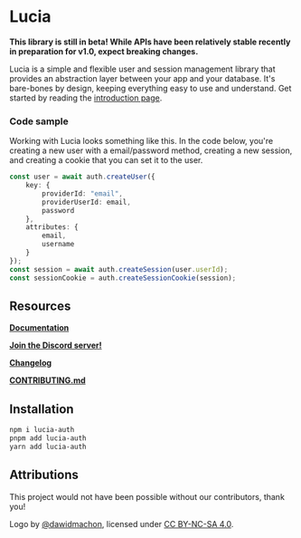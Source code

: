 # Lucia

**This library is still in beta! While APIs have been relatively stable recently in preparation for v1.0, expect breaking changes.**

Lucia is a simple and flexible user and session management library that provides an
abstraction layer between your app and your database. It's bare-bones by design, keeping
everything easy to use and understand. Get started by reading the [introduction page](https://lucia-auth.com/learn/start-here/introduction).

### Code sample

Working with Lucia looks something like this. In the code below, you're creating a new user with a email/password method, creating a new session, and creating a cookie that you can set it to the user.

```ts
const user = await auth.createUser({
	key: {
		providerId: "email",
		providerUserId: email,
		password
	},
	attributes: {
		email,
		username
	}
});
const session = await auth.createSession(user.userId);
const sessionCookie = auth.createSessionCookie(session);
```

## Resources

**[Documentation](https://lucia-auth.com)**

**[Join the Discord server!](https://discord.gg/PwrK3kpVR3)**

**[Changelog](https://github.com/pilcrowOnPaper/lucia/blob/main/packages/lucia-auth/CHANGELOG.md)**

**[CONTRIBUTING.md](https://github.com/pilcrowOnPaper/lucia/blob/main/CONTRIBUTING.md)**

## Installation

```bash
npm i lucia-auth
pnpm add lucia-auth
yarn add lucia-auth
```

## Attributions

This project would not have been possible without our contributors, thank you!

Logo by [@dawidmachon](https://github.com/dawidmachon), licensed under [CC BY-NC-SA 4.0](https://creativecommons.org/licenses/by-nc-sa/4.0/).
